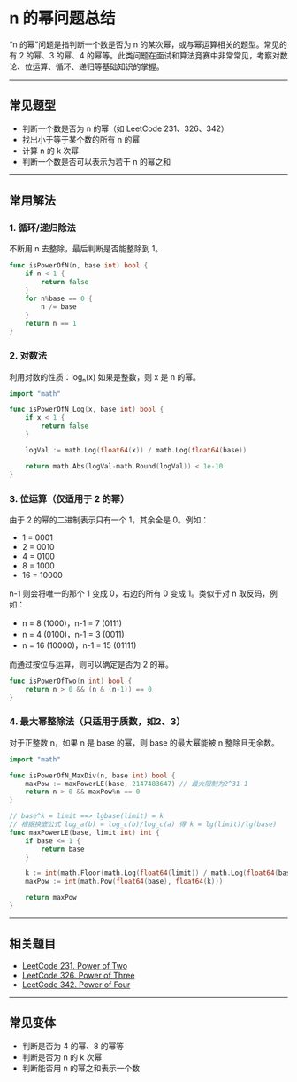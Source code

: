 # n 的幂问题总结

“n 的幂”问题是指判断一个数是否为 n 的某次幂，或与幂运算相关的题型。常见的有 2 的幂、3 的幂、4 的幂等。此类问题在面试和算法竞赛中非常常见，考察对数论、位运算、循环、递归等基础知识的掌握。

---

## 常见题型

- 判断一个数是否为 n 的幂（如 LeetCode 231、326、342）
- 找出小于等于某个数的所有 n 的幂
- 计算 n 的 k 次幂
- 判断一个数是否可以表示为若干 n 的幂之和

---

## 常用解法

### 1. 循环/递归除法

不断用 n 去整除，最后判断是否能整除到 1。

```go
func isPowerOfN(n, base int) bool {
    if n < 1 {
        return false
    }
    for n%base == 0 {
        n /= base
    }
    return n == 1
}
```

### 2. 对数法
利用对数的性质：logₙ(x) 如果是整数，则 x 是 n 的幂。
```go
import "math"

func isPowerOfN_Log(x, base int) bool {
    if x < 1 {
        return false
    }

    logVal := math.Log(float64(x)) / math.Log(float64(base))

    return math.Abs(logVal-math.Round(logVal)) < 1e-10
}
```

### 3. 位运算（仅适用于 2 的幂）

由于 2 的幂的二进制表示只有一个 1，其余全是 0。例如：
- 1 = 0001
- 2 = 0010
- 4 = 0100
- 8 = 1000
- 16 = 10000

n-1 则会将唯一的那个 1 变成 0，右边的所有 0 变成 1。类似于对 n 取反码，例如：
- n = 8 (1000)，n-1 = 7 (0111)
- n = 4 (0100)，n-1 = 3 (0011)
- n = 16 (10000)，n-1 = 15 (01111)

而通过按位与运算，则可以确定是否为 2 的幂。

```go
func isPowerOfTwo(n int) bool {
    return n > 0 && (n & (n-1)) == 0
}
```

### 4. 最大幂整除法（只适用于质数，如2、3）
对于正整数 n，如果 n 是 base 的幂，则 base 的最大幂能被 n 整除且无余数。
```go
import "math"

func isPowerOfN_MaxDiv(n, base int) bool {
    maxPow := maxPowerLE(base, 2147483647) // 最大限制为2^31-1
    return n > 0 && maxPow%n == 0
}

// base^k = limit ==> lgbase(limit) = k
// 根据换底公式 log_a(b) = log_c(b)/log_c(a) 得 k = lg(limit)/lg(base)
func maxPowerLE(base, limit int) int {
    if base <= 1 {
        return base 
    }

    k := int(math.Floor(math.Log(float64(limit)) / math.Log(float64(base))))
    maxPow := int(math.Pow(float64(base), float64(k)))

    return maxPow
}
```

---

## 相关题目
- [LeetCode 231. Power of Two](https://leetcode.com/problems/power-of-two/)
- [LeetCode 326. Power of Three](https://leetcode.com/problems/power-of-three/)
- [LeetCode 342. Power of Four](https://leetcode.com/problems/power-of-four/)

---

## 常见变体
- 判断是否为 4 的幂、8 的幂等
- 判断是否为 n 的 k 次幂
- 判断能否用 n 的幂之和表示一个数
